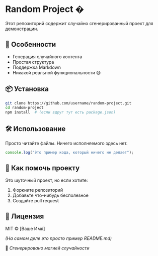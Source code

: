 # Random Project �

Этот репозиторий содержит случайно сгенерированный проект для демонстрации.

## 🚀 Особенности

- Генерация случайного контента
- Простая структура
- Поддержка Markdown
- Никакой реальной функциональности 😅

## 📦 Установка

```bash
git clone https://github.com/username/random-project.git
cd random-project
npm install  # (если вдруг тут есть package.json)
```

## 🛠 Использование

Просто читайте файлы. Ничего исполняемого здесь нет.

```javascript
console.log("Это пример кода, который ничего не делает");
```

## 🤝 Как помочь проекту

Это шуточный проект, но если хотите:
1. Форкните репозиторий
2. Добавьте что-нибудь бесполезное
3. Создайте pull request

## 📜 Лицензия

MIT © [Ваше Имя]  

*(На самом деле это просто пример README.md)*  

🔮 *Сгенерировано магией случайности*